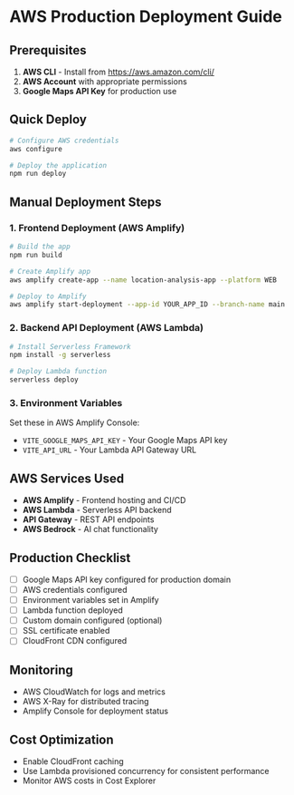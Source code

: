 # AWS Production Deployment Guide

## Prerequisites

1. **AWS CLI** - Install from https://aws.amazon.com/cli/
2. **AWS Account** with appropriate permissions
3. **Google Maps API Key** for production use

## Quick Deploy

```bash
# Configure AWS credentials
aws configure

# Deploy the application
npm run deploy
```

## Manual Deployment Steps

### 1. Frontend Deployment (AWS Amplify)

```bash
# Build the app
npm run build

# Create Amplify app
aws amplify create-app --name location-analysis-app --platform WEB

# Deploy to Amplify
aws amplify start-deployment --app-id YOUR_APP_ID --branch-name main
```

### 2. Backend API Deployment (AWS Lambda)

```bash
# Install Serverless Framework
npm install -g serverless

# Deploy Lambda function
serverless deploy
```

### 3. Environment Variables

Set these in AWS Amplify Console:
- `VITE_GOOGLE_MAPS_API_KEY` - Your Google Maps API key
- `VITE_API_URL` - Your Lambda API Gateway URL

## AWS Services Used

- **AWS Amplify** - Frontend hosting and CI/CD
- **AWS Lambda** - Serverless API backend
- **API Gateway** - REST API endpoints
- **AWS Bedrock** - AI chat functionality

## Production Checklist

- [ ] Google Maps API key configured for production domain
- [ ] AWS credentials configured
- [ ] Environment variables set in Amplify
- [ ] Lambda function deployed
- [ ] Custom domain configured (optional)
- [ ] SSL certificate enabled
- [ ] CloudFront CDN configured

## Monitoring

- AWS CloudWatch for logs and metrics
- AWS X-Ray for distributed tracing
- Amplify Console for deployment status

## Cost Optimization

- Enable CloudFront caching
- Use Lambda provisioned concurrency for consistent performance
- Monitor AWS costs in Cost Explorer